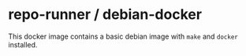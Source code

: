 # repo-runner / debian-docker

This docker image contains a basic debian image with `make` and `docker` installed.
